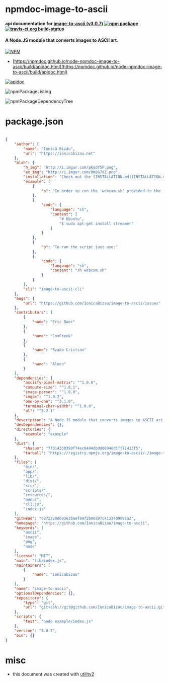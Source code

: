 # npmdoc-image-to-ascii

#### api documentation for  [image-to-ascii (v3.0.7)](https://github.com/IonicaBizau/image-to-ascii)  [![npm package](https://img.shields.io/npm/v/npmdoc-image-to-ascii.svg?style=flat-square)](https://www.npmjs.org/package/npmdoc-image-to-ascii) [![travis-ci.org build-status](https://api.travis-ci.org/npmdoc/node-npmdoc-image-to-ascii.svg)](https://travis-ci.org/npmdoc/node-npmdoc-image-to-ascii)

#### A Node.JS module that converts images to ASCII art.

[![NPM](https://nodei.co/npm/image-to-ascii.png?downloads=true&downloadRank=true&stars=true)](https://www.npmjs.com/package/image-to-ascii)

- [https://npmdoc.github.io/node-npmdoc-image-to-ascii/build/apidoc.html](https://npmdoc.github.io/node-npmdoc-image-to-ascii/build/apidoc.html)

[![apidoc](https://npmdoc.github.io/node-npmdoc-image-to-ascii/build/screenCapture.buildCi.browser.%252Ftmp%252Fbuild%252Fapidoc.html.png)](https://npmdoc.github.io/node-npmdoc-image-to-ascii/build/apidoc.html)

![npmPackageListing](https://npmdoc.github.io/node-npmdoc-image-to-ascii/build/screenCapture.npmPackageListing.svg)

![npmPackageDependencyTree](https://npmdoc.github.io/node-npmdoc-image-to-ascii/build/screenCapture.npmPackageDependencyTree.svg)



# package.json

```json

{
    "author": {
        "name": "Ionică Bizău",
        "url": "https://ionicabizau.net"
    },
    "blah": {
        "h_img": "http://i.imgur.com/pKydY5P.png",
        "ex_img": "http://i.imgur.com/Om8G7dZ.png",
        "installation": "Check out the [INSTALLATION.md](INSTALLATION.md) guide for more information.",
        "example": [
            {
                "p": "In order to run the 'webcam.sh' provided in the 'example' folder, you will also need streamer. The script uses streamer to make webcam pictures and converts them into ASCII art using the 'webcam.js'"
            },
            {
                "code": {
                    "language": "sh",
                    "content": [
                        "# Ubuntu",
                        "$ sudo apt-get install streamer"
                    ]
                }
            },
            {
                "p": "To run the script just use:"
            },
            {
                "code": {
                    "language": "sh",
                    "content": "sh webcam.sh"
                }
            }
        ],
        "cli": "image-to-ascii-cli"
    },
    "bugs": {
        "url": "https://github.com/IonicaBizau/image-to-ascii/issues"
    },
    "contributors": [
        {
            "name": "Eric Baer"
        },
        {
            "name": "ComFreek"
        },
        {
            "name": "Szabo Cristian"
        },
        {
            "name": "Aleen"
        }
    ],
    "dependencies": {
        "asciify-pixel-matrix": "^1.0.0",
        "compute-size": "^1.0.1",
        "image-parser": "^1.0.0",
        "imgpx": "^1.0.2",
        "one-by-one": "^3.1.0",
        "terminal-char-width": "^1.0.0",
        "ul": "^5.2.1"
    },
    "description": "A Node.JS module that converts images to ASCII art.",
    "devDependencies": {},
    "directories": {
        "example": "example"
    },
    "dist": {
        "shasum": "7f314330399f74ec8494dbdd06940d1ff71413f5",
        "tarball": "https://registry.npmjs.org/image-to-ascii/-/image-to-ascii-3.0.7.tgz"
    },
    "files": [
        "bin/",
        "app/",
        "lib/",
        "dist/",
        "src/",
        "scripts/",
        "resources/",
        "menu/",
        "cli.js",
        "index.js"
    ],
    "gitHead": "9272328d603e3baef89f2b00a97c413340989ca2",
    "homepage": "https://github.com/IonicaBizau/image-to-ascii",
    "keywords": [
        "ascii",
        "image",
        "png",
        "node"
    ],
    "license": "MIT",
    "main": "lib/index.js",
    "maintainers": [
        {
            "name": "ionicabizau"
        }
    ],
    "name": "image-to-ascii",
    "optionalDependencies": {},
    "repository": {
        "type": "git",
        "url": "git+ssh://git@github.com/IonicaBizau/image-to-ascii.git"
    },
    "scripts": {
        "test": "node example/index.js"
    },
    "version": "3.0.7",
    "bin": {}
}
```



# misc
- this document was created with [utility2](https://github.com/kaizhu256/node-utility2)

